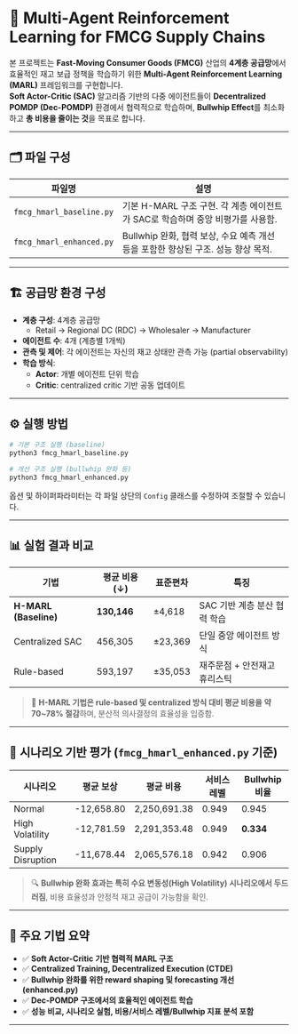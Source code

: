# 🧠 Multi-Agent Reinforcement Learning for FMCG Supply Chains

본 프로젝트는 **Fast-Moving Consumer Goods (FMCG)** 산업의 **4계층 공급망**에서 효율적인 재고 보급 정책을 학습하기 위한 **Multi-Agent Reinforcement Learning (MARL)** 프레임워크를 구현합니다.  
**Soft Actor-Critic (SAC)** 알고리즘 기반의 다중 에이전트들이 **Decentralized POMDP (Dec-POMDP)** 환경에서 협력적으로 학습하며, **Bullwhip Effect**를 최소화하고 **총 비용을 줄이는 것**을 목표로 합니다.

---

## 🗂️ 파일 구성

| 파일명                     | 설명 |
|----------------------------|------|
| `fmcg_hmarl_baseline.py`   | 기본 H-MARL 구조 구현. 각 계층 에이전트가 SAC로 학습하며 중앙 비평가를 사용함. |
| `fmcg_hmarl_enhanced.py`   | Bullwhip 완화, 협력 보상, 수요 예측 개선 등을 포함한 향상된 구조. 성능 향상 목적. |

---

## 🏗️ 공급망 환경 구성

- **계층 구성**: 4계층 공급망  
  - Retail → Regional DC (RDC) → Wholesaler → Manufacturer
- **에이전트 수**: 4개 (계층별 1개씩)
- **관측 및 제어**: 각 에이전트는 자신의 재고 상태만 관측 가능 (partial observability)
- **학습 방식**:  
  - **Actor**: 개별 에이전트 단위 학습  
  - **Critic**: centralized critic 기반 공동 업데이트

---

## ⚙️ 실행 방법

```bash
# 기본 구조 실행 (baseline)
python3 fmcg_hmarl_baseline.py

# 개선 구조 실행 (bullwhip 완화 등)
python3 fmcg_hmarl_enhanced.py
```

옵션 및 하이퍼파라미터는 각 파일 상단의 `Config` 클래스를 수정하여 조절할 수 있습니다.

---

## 📊 실험 결과 비교

| 기법                     | 평균 비용 (↓) | 표준편차    | 특징 |
|--------------------------|---------------|-------------|------|
| **H-MARL (Baseline)**    | **130,146**   | ±4,618      | SAC 기반 계층 분산 협력 학습 |
| Centralized SAC          | 456,305       | ±23,369     | 단일 중앙 에이전트 방식 |
| Rule-based               | 593,197       | ±35,053     | 재주문점 + 안전재고 휴리스틱 |

> 📌 **H-MARL 기법은 rule-based 및 centralized 방식 대비 평균 비용을 약 70~78% 절감**하며, 분산적 의사결정의 효율성을 입증함.

---

## 🔬 시나리오 기반 평가 (`fmcg_hmarl_enhanced.py` 기준)

| 시나리오          | 평균 보상   | 평균 비용      | 서비스 레벨 | Bullwhip 비율 |
|-------------------|--------------|----------------|--------------|----------------|
| Normal            | -12,658.80   | 2,250,691.38   | 0.949        | 0.945          |
| High Volatility   | -12,781.59   | 2,291,353.48   | 0.949        | **0.334**      |
| Supply Disruption | -11,678.44   | 2,065,576.18   | 0.942        | 0.906          |

> 🔍 **Bullwhip 완화 효과는 특히 수요 변동성(High Volatility) 시나리오에서 두드러짐**, 비용 효율성과 안정적 재고 공급이 가능함을 확인.

---

## 📌 주요 기법 요약

- ✅ **Soft Actor-Critic 기반 협력적 MARL 구조**
- ✅ **Centralized Training, Decentralized Execution (CTDE)**
- ✅ **Bullwhip 완화를 위한 reward shaping 및 forecasting 개선 (enhanced.py)**
- ✅ **Dec-POMDP 구조에서의 효율적인 에이전트 학습**
- ✅ **성능 비교, 시나리오 실험, 비용/서비스 레벨/Bullwhip 지표 분석 포함**

---

